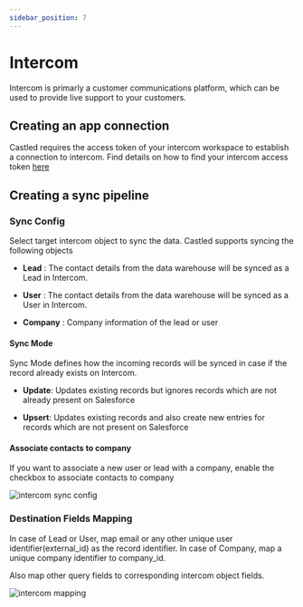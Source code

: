 ```yaml
---
sidebar_position: 7
---
```


# Intercom

Intercom is primarly a customer communications platform, which can be used to provide live support to your customers.

## Creating an app connection

Castled requires the access token of your intercom workspace to establish a connection to intercom. Find details on how to find your intercom access token [here](https://developers.intercom.com/building-apps/docs/authentication-types#section-access-tokens)

## Creating a sync pipeline

### Sync Config

Select target intercom object to sync the data. Castled supports syncing the following objects

* **Lead** : The contact details from the data warehouse will be synced as a Lead in Intercom.

* **User** : The contact details from the data warehouse will be synced as a User in Intercom.

* **Company** : Company information of the lead or user

#### Sync Mode

Sync Mode defines how the incoming records will be synced in case if the record already exists on Intercom. 

* **Update**: Updates existing records but ignores records which are not already present on Salesforce

* **Upsert**: Updates existing records and also create new entries for records which are not present on Salesforce

#### Associate contacts to company

If you want to associate a new user or lead with a company, enable the checkbox to associate contacts to company

![intercom sync config](/img/screens/destinations/intercom/intercom_sync_config.png)

### Destination Fields Mapping

In case of Lead or User, map email or any other unique user identifier(external_id) as the record identifier.
In case of Company, map a unique company identifier to company_id.

Also map other query fields to corresponding intercom object fields. 


![intercom mapping](/img/screens/destinations/intercom/intercom_mapping.png)

